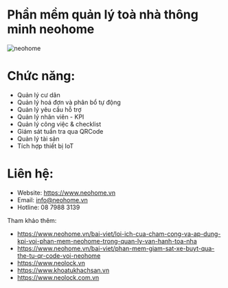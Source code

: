 # Phần mềm quản lý toà nhà thông minh neohome

<img src="https://www.neohome.vn/file/1_1689228308.png" alt="neohome" title="neohome">

# Chức năng:
- Quản lý cư dân
- Quản lý hoá đơn và phân bổ tự động
- Quản lý yêu cầu hỗ trợ
- Quản lý nhân viên - KPI 
- Quản lý công việc & checklist
- Giám sát tuần tra qua QRCode
- Quản lý tài sản
- Tích hợp thiết bị IoT

# Liên hệ: 
- Website: https://www.neohome.vn
- Email: info@neohome.vn
- Hotline: 08 7988 3139

Tham khảo thêm: 

- https://www.neohome.vn/bai-viet/loi-ich-cua-cham-cong-va-ap-dung-kpi-voi-phan-mem-neohome-trong-quan-ly-van-hanh-toa-nha
- https://www.neohome.vn/bai-viet/phan-mem-giam-sat-xe-buyt-qua-the-tu-qr-code-voi-neohome
- https://www.neolock.vn
- https://www.khoatukhachsan.vn
- https://www.neolock.com.vn
